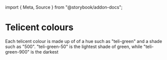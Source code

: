 import { Meta, Source } from "@storybook/addon-docs";

<Meta title="Design System/Telicent Colours" />

# Telicent colours

Each telicent colour is made up of of a hue such as "teli-green" and a shade
such as "500". "teli-green-50" is the lightest shade of green, while "teli-green-900" is the darkest
